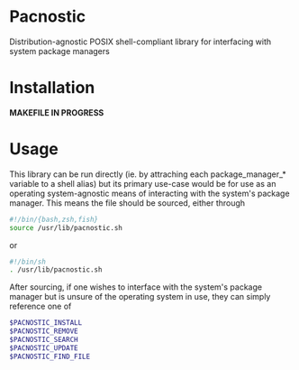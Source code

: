 # Pacnostic
Distribution-agnostic POSIX shell-compliant library for interfacing with system package managers

# Installation
**MAKEFILE IN PROGRESS**

# Usage
This library can be run directly (ie. by attraching each package_manager_* variable to a shell alias) but its primary use-case would be for use as an operating system-agnostic means of interacting with the system's package manager.
This means the file should be sourced, either through
```sh
#!/bin/{bash,zsh,fish}
source /usr/lib/pacnostic.sh
```
or
```sh
#!/bin/sh
. /usr/lib/pacnostic.sh
```
After sourcing, if one wishes to interface with the system's package manager but is unsure of the operating system in use, they can simply reference one of
```sh
$PACNOSTIC_INSTALL
$PACNOSTIC_REMOVE
$PACNOSTIC_SEARCH
$PACNOSTIC_UPDATE
$PACNOSTIC_FIND_FILE
```
